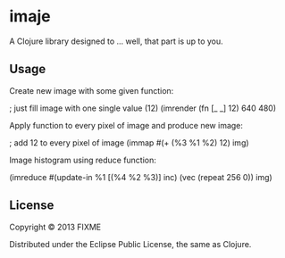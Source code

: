 # imaje

A Clojure library designed to ... well, that part is up to you.

## Usage

Create new image with some given function:

; just fill image with one single value (12)
(imrender (fn [_ _] 12) 640 480)

Apply function to every pixel of image and produce new image:

; add 12 to every pixel of image
(immap #(+ (%3 %1 %2) 12) img) 

Image histogram using reduce function:

(imreduce #(update-in %1 [(%4 %2 %3)] inc) (vec (repeat 256 0)) img)

## License

Copyright © 2013 FIXME

Distributed under the Eclipse Public License, the same as Clojure.
